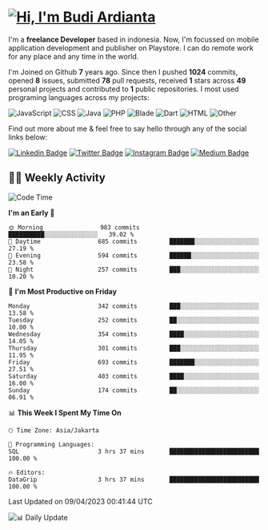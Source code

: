 # [![Hi, I'm Budi Ardianta](https://readme-typing-svg.herokuapp.com?size=24&vCenter=true&lines=%F0%9F%91%8B+Hi%2C+I'm+Budi+Ardianta+;%F0%9F%92%BB+Android+And+Web+Developer+)](https://git.io/typing-svg)

I'm a **freelance Developer** based in indonesia. Now, I'm focussed on mobile application development and publisher on Playstore. I can do remote work for any place and any time in the world.

I'm Joined on Github **7** years ago. Since then I pushed **1024** commits, opened **8** issues, submitted **78** pull requests, received **1** stars across **49** personal projects and contributed to **1** public repositories.
I most used programing languages across my projects:

![JavaScript](https://img.shields.io/badge/-JavaScript-%23f1e05a?style=flat&logo=JavaScript&logoColor=white)
![CSS](https://img.shields.io/badge/-CSS-%23563d7c?style=flat&logo=CSS&logoColor=white)
![Java](https://img.shields.io/badge/-Java-%23b07219?style=flat&logo=Java&logoColor=white)
![PHP](https://img.shields.io/badge/-PHP-%234F5D95?style=flat&logo=PHP&logoColor=white)
![Blade](https://img.shields.io/badge/-Blade-%23f7523f?style=flat&logo=Blade&logoColor=white)
![Dart](https://img.shields.io/badge/-Dart-%2300B4AB?style=flat&logo=Dart&logoColor=white)
![HTML](https://img.shields.io/badge/-HTML-%23e34c26?style=flat&logo=HTML&logoColor=white)
![Other](https://img.shields.io/badge/-Other-%23ededed?style=flat&logo=Other&logoColor=white)

Find out more about me & feel free to say hello through any of the social links below:

[![Linkedin Badge](https://img.shields.io/badge/-budiardianata-blue?style=flat&logo=Linkedin&logoColor=white&link=https://www.linkedin.com/in/budiardianata/)](https://www.linkedin.com/in/budiardianata/)
[![Twitter Badge](https://img.shields.io/badge/-budiardianata-%231DA1F2.svg?style=flat&logo=twitter&logoColor=white&link=https://www.twitter.com/budiardianata)](https://www.linkedin.com/in/budiardianata/)
[![Instagram Badge](https://img.shields.io/badge/-budiardianata-purple?style=flat&logo=instagram&logoColor=white&link=https://instagram.com/budiardianata/)](https://instagram.com/budiardianata)
[![Medium Badge](https://img.shields.io/badge/-@budiardianata-%2312100E.svg?style=flat&logo=Medium&logoColor=white&link=https://medium.com/@budiardianata/)](https://medium.com/@budiardianata)

## 👨‍💻 Weekly Activity
<!--START_SECTION:waka-->
![Code Time](http://img.shields.io/badge/Code%20Time-1%2C641%20hrs%2012%20mins-blue)

**I'm an Early 🐤** 

```text
🌞 Morning                983 commits         ██████████░░░░░░░░░░░░░░░   39.02 % 
🌆 Daytime                685 commits         ███████░░░░░░░░░░░░░░░░░░   27.19 % 
🌃 Evening                594 commits         ██████░░░░░░░░░░░░░░░░░░░   23.58 % 
🌙 Night                  257 commits         ███░░░░░░░░░░░░░░░░░░░░░░   10.20 % 
```
📅 **I'm Most Productive on Friday** 

```text
Monday                   342 commits         ███░░░░░░░░░░░░░░░░░░░░░░   13.58 % 
Tuesday                  252 commits         ██░░░░░░░░░░░░░░░░░░░░░░░   10.00 % 
Wednesday                354 commits         ████░░░░░░░░░░░░░░░░░░░░░   14.05 % 
Thursday                 301 commits         ███░░░░░░░░░░░░░░░░░░░░░░   11.95 % 
Friday                   693 commits         ███████░░░░░░░░░░░░░░░░░░   27.51 % 
Saturday                 403 commits         ████░░░░░░░░░░░░░░░░░░░░░   16.00 % 
Sunday                   174 commits         ██░░░░░░░░░░░░░░░░░░░░░░░   06.91 % 
```


📊 **This Week I Spent My Time On** 

```text
🕑︎ Time Zone: Asia/Jakarta

💬 Programming Languages: 
SQL                      3 hrs 37 mins       █████████████████████████   100.00 % 

🔥 Editors: 
DataGrip                 3 hrs 37 mins       █████████████████████████   100.00 % 
```


 Last Updated on 09/04/2023 00:41:44 UTC
<!--END_SECTION:waka-->

![📊 Daily Update](https://github.com/budiardianata/budiardianata/actions/workflows/update-activity.yml/badge.svg)
